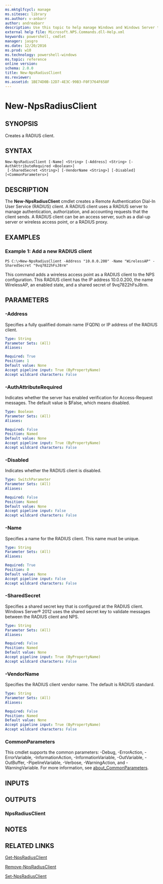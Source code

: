 ```yaml
---
ms.mktglfcycl: manage
ms.sitesec: library
ms.author: v-anbarr
author: andreabarr
description: Use this topic to help manage Windows and Windows Server technologies with Windows PowerShell.
external help file: Microsoft.NPS.Commands.dll-Help.xml
keywords: powershell, cmdlet
manager: jasgro
ms.date: 12/20/2016
ms.prod: w10
ms.technology: powershell-windows
ms.topic: reference
online version: 
schema: 2.0.0
title: New-NpsRadiusClient
ms.reviewer:
ms.assetid: 1BE74D0B-12D7-4E3C-99B3-F0F3764F658F
---
```


# New-NpsRadiusClient

## SYNOPSIS
Creates a RADIUS client.

## SYNTAX

```
New-NpsRadiusClient [-Name] <String> [-Address] <String> [-AuthAttributeRequired <Boolean>]
 [-SharedSecret <String>] [-VendorName <String>] [-Disabled] [<CommonParameters>]
```

## DESCRIPTION
The **New-NpsRadiusClient** cmdlet creates a Remote Authentication Dial-In User Service (RADIUS) client.
A RADIUS client uses a RADIUS server to manage authentication, authorization, and accounting requests that the client sends.
A RADIUS client can be an access server, such as a dial-up server or wireless access point, or a RADIUS proxy.

## EXAMPLES

### Example 1: Add a new RADIUS client
```
PS C:\>New-NpsRadiusClient -Address "10.0.0.200" -Name "WirelessAP" -SharedSecret "9vq7822hFsJ8rm"
```

This command adds a wireless access point as a RADIUS client to the NPS configuration.
This RADIUS client has the IP address 10.0.0.200, the name WirelessAP, an enabled state, and a shared secret of 9vq7822hFsJ8rm.

## PARAMETERS

### -Address
Specifies a fully qualified domain name (FQDN) or IP address of the RADIUS client.

```yaml
Type: String
Parameter Sets: (All)
Aliases: 

Required: True
Position: 1
Default value: None
Accept pipeline input: True (ByPropertyName)
Accept wildcard characters: False
```

### -AuthAttributeRequired
Indicates whether the server has enabled verification for Access-Request messages.
The default value is $False, which means disabled.

```yaml
Type: Boolean
Parameter Sets: (All)
Aliases: 

Required: False
Position: Named
Default value: None
Accept pipeline input: True (ByPropertyName)
Accept wildcard characters: False
```

### -Disabled
Indicates whether the RADIUS client is disabled.

```yaml
Type: SwitchParameter
Parameter Sets: (All)
Aliases: 

Required: False
Position: Named
Default value: None
Accept pipeline input: False
Accept wildcard characters: False
```

### -Name
Specifies a name for the RADIUS client.
This name must be unique.

```yaml
Type: String
Parameter Sets: (All)
Aliases: 

Required: True
Position: 0
Default value: None
Accept pipeline input: False
Accept wildcard characters: False
```

### -SharedSecret
Specifies a shared secret key that is configured at the RADIUS client.
Windows Server® 2012 uses the shared secret key to validate messages between the RADIUS client and NPS.

```yaml
Type: String
Parameter Sets: (All)
Aliases: 

Required: False
Position: Named
Default value: None
Accept pipeline input: True (ByPropertyName)
Accept wildcard characters: False
```

### -VendorName
Specifies the RADIUS client vendor name.
The default is RADIUS standard.

```yaml
Type: String
Parameter Sets: (All)
Aliases: 

Required: False
Position: Named
Default value: None
Accept pipeline input: True (ByPropertyName)
Accept wildcard characters: False
```

### CommonParameters
This cmdlet supports the common parameters: -Debug, -ErrorAction, -ErrorVariable, -InformationAction, -InformationVariable, -OutVariable, -OutBuffer, -PipelineVariable, -Verbose, -WarningAction, and -WarningVariable. For more information, see [about_CommonParameters](http://go.microsoft.com/fwlink/?LinkID=113216).

## INPUTS

## OUTPUTS

### NpsRadiusClient

## NOTES

## RELATED LINKS

[Get-NpsRadiusClient](./Get-NpsRadiusClient.md)

[Remove-NpsRadiusClient](./Remove-NpsRadiusClient.md)

[Set-NpsRadiusClient](./Set-NpsRadiusClient.md)

